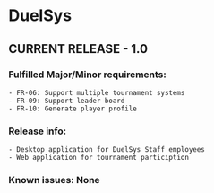 # DuelSys

## CURRENT RELEASE - 1.0

### Fulfilled Major/Minor requirements:
	- FR-06: Support multiple tournament systems 
	- FR-09: Support leader board
	- FR-10: Generate player profile

### Release info:
	- Desktop application for DuelSys Staff employees
	- Web application for tournament particiption
	
### Known issues: None

